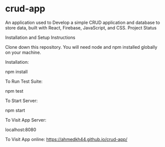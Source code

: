 # crud-app

An application used to Develop a simple CRUD application and database to store data, built with React, Firebase, JavaScript, and CSS.
Project Status



Installation and Setup Instructions

Clone down this repository. You will need node and npm installed globally on your machine.

Installation:

npm install

To Run Test Suite:

npm test

To Start Server:

npm start

To Visit App Server:

localhost:8080

To Visit App online:
https://ahmedkh44.github.io/crud-app/
